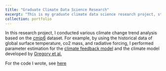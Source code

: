 ```yaml
---
title: "Graduate Climate Data Science Research"
excerpt: "This is my graduate climate data science research project, still mentored by Prof. Pauluis. The images below are from different sub-projects <br/><img src='/images/port2_im1.png'><br/><img src='/images/port2_im2.png'><br/><img src='/images/port2_im3_true.png'>"
collection: portfolio
---
```


In this research project, I conducted various climate change trend analysis based on the [cmip6](https://wcrp-cmip.org/cmip6/) dataset. For example, by using the historical data of global surface temperature, co2 mass, and radiative forcing, I performed parameter estimation for the [climate feedback model](https://www.cambridge.org/core/books/climate-change-and-climate-modeling/greenhouse-effect-and-climate-feedbacks/4E6803CFA666F749117F2D7F1F75A521) and the climate model developed by [Gregory et al.]( https://doi.org/10.1029/2003GL018747)

For the code I wrote, see [here](https://github.com/TimZzm/Graduate_research.git)
